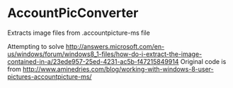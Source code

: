 # AccountPicConverter
Extracts image files from .accountpicture-ms file

Attempting to solve  http://answers.microsoft.com/en-us/windows/forum/windows8_1-files/how-do-i-extract-the-image-contained-in-a/23ede957-25ed-4231-ac5b-f47215849914
Original code is from http://www.aminedries.com/blog/working-with-windows-8-user-pictures-accountpicture-ms/

